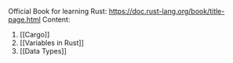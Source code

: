 Official Book for learning Rust: https://doc.rust-lang.org/book/title-page.html
Content: 
1. [[Cargo]]
2. [[Variables in Rust]]
3. [[Data Types]]